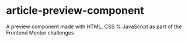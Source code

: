 # article-preview-component
A preview component made with  HTML, CSS % JavaScript as part of the Frontend Mentor challenges
